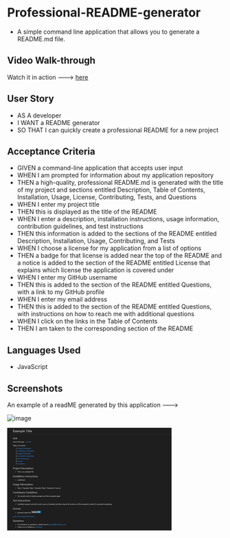 # Professional-README-generator
- A simple command line application that allows you to generate a README.md file.

## Video Walk-through
Watch it in action ---> [here](https://drive.google.com/file/d/1b4cG3TcNyJN-yYBaiMFcU7u-GVawT1B5/view)

## User Story

- AS A developer
- I WANT a README generator
- SO THAT I can quickly create a professional README for a new project

## Acceptance Criteria
- GIVEN a command-line application that accepts user input
- WHEN I am prompted for information about my application repository
- THEN a high-quality, professional README.md is generated with the title of my project and sections entitled Description, Table of Contents, Installation, Usage, License, Contributing, Tests, and Questions
- WHEN I enter my project title
- THEN this is displayed as the title of the README
- WHEN I enter a description, installation instructions, usage information, contribution guidelines, and test instructions
- THEN this information is added to the sections of the README entitled Description, Installation, Usage, Contributing, and Tests
- WHEN I choose a license for my application from a list of options
- THEN a badge for that license is added near the top of the README and a notice is added to the section of the README entitled License that explains which license the application is covered under
- WHEN I enter my GitHub username
- THEN this is added to the section of the README entitled Questions, with a link to my GitHub profile
- WHEN I enter my email address
- THEN this is added to the section of the README entitled Questions, with instructions on how to reach me with additional questions
- WHEN I click on the links in the Table of Contents
- THEN I am taken to the corresponding section of the README

## Languages Used
- JavaScript 

## Screenshots
An example of a readME generated by this application --->

![image](https://media.giphy.com/media/xCQao6UxMJG0ceeJYT/giphy.gif)

![image](./app/utils/img/screenshot.png)